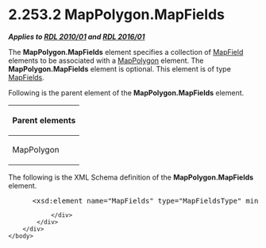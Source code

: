 <html dir="LTR" xmlns:mshelp="http://msdn.microsoft.com/mshelp" xmlns:ddue="http://ddue.schemas.microsoft.com/authoring/2003/5" xmlns:xlink="http://www.w3.org/1999/xlink" xmlns:tool="http://www.microsoft.com/tooltip">
    <head>
        <meta http-equiv="Content-Type" content="text/html; CHARSET=utf-8"></meta>
        <meta name="save" content="history"></meta>
        <title>2.253.2 MapPolygon.MapFields</title>
        <xml>
            <mshelp:toctitle title="2.253.2 MapPolygon.MapFields"></mshelp:toctitle>
            <mshelp:rltitle title="[MS-RDL]: MapPolygon.MapFields"></mshelp:rltitle>
            <mshelp:keyword index="A" term="d041e798-4747-4382-8bd3-64acafa8e080"></mshelp:keyword>
            <mshelp:attr name="DCSext.ContentType" value="open specification"></mshelp:attr>
            <mshelp:attr name="AssetID" value="d041e798-4747-4382-8bd3-64acafa8e080"></mshelp:attr>
            <mshelp:attr name="TopicType" value="kbRef"></mshelp:attr>
            <mshelp:attr name="DCSext.Title" value="[MS-RDL]: MapPolygon.MapFields" />
        </xml>
    </head>
    <body>
        <div id="header">
            <h1 class="heading">2.253.2 MapPolygon.MapFields</h1>
        </div>
        <div id="mainSection">
            <div id="mainBody">
                <div id="allHistory" class="saveHistory"></div>
                <div id="sectionSection0" class="section" name="collapseableSection">
                    

<p><b><i>Applies to </i></b><a href="3428e690-a348-4ec7-8a6a-8efb42d2cdee.html"><b><i>RDL 2010/01</i></b></a><b><i>
and </i></b><a href="52ce3983-2bfc-4e72-9359-42aaf5fe4509.html"><b><i>RDL 2016/01</i></b></a></p>

<p>The <b>MapPolygon.MapFields</b> element specifies a
collection of <a href="fcd57c0c-4137-4771-89db-d56e3474ea36.html">MapField</a>
elements to be associated with a <a href="3ee27e43-26a2-4f27-9a31-d97e374d8633.html">MapPolygon</a> element. The <b>MapPolygon.MapFields</b>
element is optional. This element is of type <a href="2c2c5097-27a6-4fd1-90a4-5c3545d00695.html">MapFields</a>.</p>

<p>Following is the parent element of the <b>MapPolygon.MapFields</b>
element.</p>

<table>
 <thead>
  <tr>
   <th>
   <p>Parent elements</p>
   </th>
  </tr>
 </thead>
 <tr>
  <td>
  <p>MapPolygon</p>
  </td>
 </tr>
</table>

<p>The following is the XML Schema definition of the <b>MapPolygon.MapFields</b>
element.           </p>

<dl>
<dd>
<div><pre> &lt;xsd:element name=&quot;MapFields&quot; type=&quot;MapFieldsType&quot; minOccurs=&quot;0&quot; /&gt;
</pre></div>
</dd></dl>


                </div>
            </div>
        </div>
    </body>
</html>